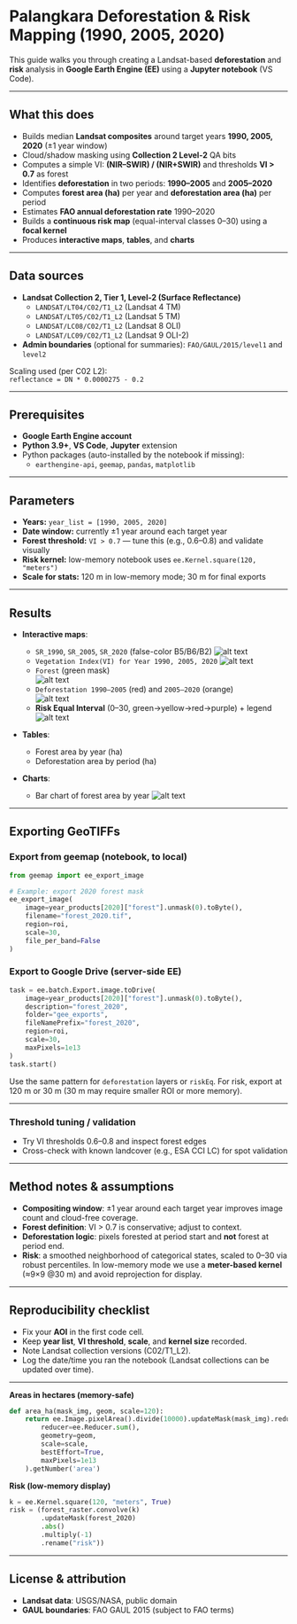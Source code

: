 # Palangkara Deforestation & Risk Mapping (1990, 2005, 2020)

This guide walks you through creating a Landsat-based **deforestation** and **risk** analysis in **Google Earth Engine (EE)** using a **Jupyter notebook** (VS Code).

---

##  What this does

- Builds median **Landsat composites** around target years **1990, 2005, 2020** (±1 year window)  
- Cloud/shadow masking using **Collection 2 Level-2** QA bits  
- Computes a simple VI: **(NIR–SWIR) / (NIR+SWIR)** and thresholds **VI > 0.7** as forest  
- Identifies **deforestation** in two periods: **1990–2005** and **2005–2020**  
- Computes **forest area (ha)** per year and **deforestation area (ha)** per period  
- Estimates **FAO annual deforestation rate** 1990–2020  
- Builds a **continuous risk map** (equal-interval classes 0–30) using a **focal kernel**  
- Produces **interactive maps**, **tables**, and **charts**

---

##  Data sources

- **Landsat Collection 2, Tier 1, Level-2 (Surface Reflectance)**
  - `LANDSAT/LT04/C02/T1_L2` (Landsat 4 TM)
  - `LANDSAT/LT05/C02/T1_L2` (Landsat 5 TM)
  - `LANDSAT/LC08/C02/T1_L2` (Landsat 8 OLI)
  - `LANDSAT/LC09/C02/T1_L2` (Landsat 9 OLI-2)
- **Admin boundaries** (optional for summaries): `FAO/GAUL/2015/level1` and `level2`

Scaling used (per C02 L2):  
`reflectance = DN * 0.0000275 - 0.2`

---

##  Prerequisites

- **Google Earth Engine account** 
- **Python 3.9+**, **VS Code**, **Jupyter** extension  
- Python packages (auto-installed by the notebook if missing):
  - `earthengine-api`, `geemap`, `pandas`, `matplotlib`

---



##  Parameters 
- **Years:** `year_list = [1990, 2005, 2020]`  
- **Date window:** currently ±1 year around each target year  
- **Forest threshold:** `VI > 0.7` — tune this (e.g., 0.6–0.8) and validate visually  
- **Risk kernel:** low-memory notebook uses `ee.Kernel.square(120, "meters")`  
- **Scale for stats:** 120 m in low-memory mode; 30 m for final exports

---

##   Results

- **Interactive maps**:
  - `SR_1990`, `SR_2005`, `SR_2020` (false-color B5/B6/B2)
  ![alt text](SR_2005_2020.png)
  - `Vegetation Index(VI) for Year 1990, 2005, 2020`
  ![alt text](VI_2005_2020.png)
  - `Forest` (green mask)  
  ![alt text](Forest_2005_2020.png)
  - `Deforestation 1990–2005` (red) and `2005–2020` (orange)  
  ![alt text](Deforestation_2005_2020.png)
  - **Risk Equal Interval** (0–30, green→yellow→red→purple) + legend
![alt text](DRA_map.png)
- **Tables**:
  - Forest area by year (ha)
  - Deforestation area by period (ha)

- **Charts**:
  - Bar chart of forest area by year
  ![alt text](Forest_Area.png)

---

##  Exporting GeoTIFFs 

###  Export from **geemap** (notebook, to local)
```python
from geemap import ee_export_image

# Example: export 2020 forest mask
ee_export_image(
    image=year_products[2020]["forest"].unmask(0).toByte(),
    filename="forest_2020.tif",
    region=roi,
    scale=30,
    file_per_band=False
)
```

###  Export to **Google Drive** (server-side EE)
```python
task = ee.batch.Export.image.toDrive(
    image=year_products[2020]["forest"].unmask(0).toByte(),
    description="forest_2020",
    folder="gee_exports",
    fileNamePrefix="forest_2020",
    region=roi,
    scale=30,
    maxPixels=1e13
)
task.start()
```

Use the same pattern for `deforestation` layers or `riskEq`. For risk, export at 120 m or 30 m (30 m may require smaller ROI or more memory).

---


### Threshold tuning / validation
- Try VI thresholds 0.6–0.8 and inspect forest edges  
- Cross-check with known landcover (e.g., ESA CCI LC) for spot validation

---

##  Method notes & assumptions

- **Compositing window**: ±1 year around each target year improves image count and cloud-free coverage.  
- **Forest definition**: VI > 0.7 is conservative; adjust to context.  
- **Deforestation logic**: pixels forested at period start and **not** forest at period end.  
- **Risk**: a smoothed neighborhood of categorical states, scaled to 0–30 via robust percentiles. In low-memory mode we use a **meter-based kernel** (≈9×9 @30 m) and avoid reprojection for display.

---

##  Reproducibility checklist

- Fix your **AOI** in the first code cell.  
- Keep **year list**, **VI threshold**, **scale**, and **kernel size** recorded.  
- Note Landsat collection versions (C02/T1_L2).  
- Log the date/time you ran the notebook (Landsat collections can be updated over time).

---


**Areas in hectares (memory-safe)**
```python
def area_ha(mask_img, geom, scale=120):
    return ee.Image.pixelArea().divide(10000).updateMask(mask_img).reduceRegion(
        reducer=ee.Reducer.sum(),
        geometry=geom,
        scale=scale,
        bestEffort=True,
        maxPixels=1e13
    ).getNumber('area')
```

**Risk (low-memory display)**
```python
k = ee.Kernel.square(120, "meters", True)
risk = (forest_raster.convolve(k)
        .updateMask(forest_2020)
        .abs()
        .multiply(-1)
        .rename("risk"))
```

---

##  License & attribution

- **Landsat data**: USGS/NASA, public domain  
- **GAUL boundaries**: FAO GAUL 2015 (subject to FAO terms)  



